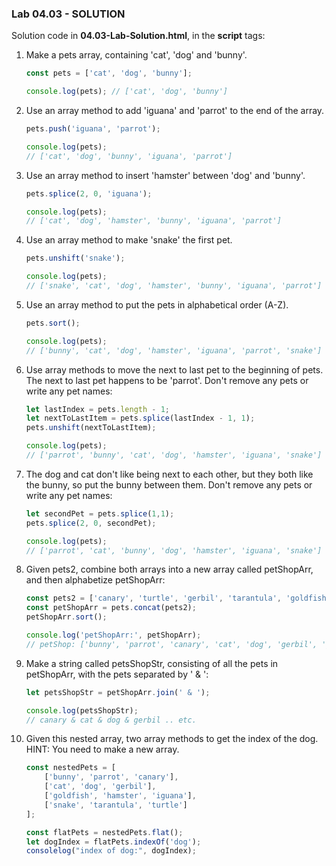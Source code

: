 ### Lab 04.03 - SOLUTION
     
Solution code in **04.03-Lab-Solution.html**, in the **script** tags:

1. Make a pets array, containing 'cat', 'dog' and 'bunny'.

    ```js
    const pets = ['cat', 'dog', 'bunny'];
    
    console.log(pets); // ['cat', 'dog', 'bunny']
    ```

2. Use an array method to add 'iguana' and 'parrot' to the end of the array.

    ```js
    pets.push('iguana', 'parrot');
    
    console.log(pets);
    // ['cat', 'dog', 'bunny', 'iguana', 'parrot']
    ```

3. Use an array method to insert 'hamster' between 'dog' and 'bunny'.

    ```js
    pets.splice(2, 0, 'iguana');
    
    console.log(pets);
    // ['cat', 'dog', 'hamster', 'bunny', 'iguana', 'parrot']
    ```

4. Use an array method to make 'snake' the first pet.

    ```js
    pets.unshift('snake');
    
    console.log(pets);
    // ['snake', 'cat', 'dog', 'hamster', 'bunny', 'iguana', 'parrot']
    ```

5. Use an array method to put the pets in alphabetical order (A-Z).

    ```js
    pets.sort();
    
    console.log(pets);
    // ['bunny', 'cat', 'dog', 'hamster', 'iguana', 'parrot', 'snake']
    ```

6. Use array methods to move the next to last pet to the beginning of pets. The next to last pet happens to be 'parrot'. Don't remove any pets or write any pet names:

    ```js
    let lastIndex = pets.length - 1;
    let nextToLastItem = pets.splice(lastIndex - 1, 1);
    pets.unshift(nextToLastItem);
    
    console.log(pets);
    // ['parrot', 'bunny', 'cat', 'dog', 'hamster', 'iguana', 'snake']
    ```

7. The dog and cat don't like being next to each other, but they both like the bunny, so put the bunny between them. Don't remove any pets or write any pet names:

    ```js
    let secondPet = pets.splice(1,1);
    pets.splice(2, 0, secondPet);

    console.log(pets);
    // ['parrot', 'cat', 'bunny', 'dog', 'hamster', 'iguana', 'snake']
    ```

8. Given pets2, combine both arrays into a new array called petShopArr, and then alphabetize petShopArr:

    ```js
    const pets2 = ['canary', 'turtle', 'gerbil', 'tarantula', 'goldfish'];
    const petShopArr = pets.concat(pets2);
    petShopArr.sort();

    console.log('petShopArr:', petShopArr);
    // petShop: ['bunny', 'parrot', 'canary', 'cat', 'dog', 'gerbil', 'goldfish', 'hamster', 'iguana', 'snake', 'tarantula', 'turtle']
    ```

9. Make a string called petsShopStr, consisting of all the pets in petShopArr, with the pets separated by ' & ':

    ```js
    let petsShopStr = petShopArr.join(' & ');

    console.log(petsShopStr);
    // canary & cat & dog & gerbil .. etc.
    ```

10. Given this nested array, two array methods to get the index of the dog. HINT: You need to make a new array.

    ```js
    const nestedPets = [ 
        ['bunny', 'parrot', 'canary'], 
        ['cat', 'dog', 'gerbil'], 
        ['goldfish', 'hamster', 'iguana'], 
        ['snake', 'tarantula', 'turtle']
    ];

    const flatPets = nestedPets.flat();
    let dogIndex = flatPets.indexOf('dog');
    consolelog("index of dog:", dogIndex);
    ```
